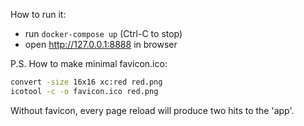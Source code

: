 How to run it:

 - run `docker-compose up` (Ctrl-C to stop)
 - open <http://127.0.0.1:8888> in browser

P.S. How to make minimal favicon.ico:

```sh
convert -size 16x16 xc:red red.png
icotool -c -o favicon.ico red.png
```

Without favicon, every page reload will produce two hits to the 'app'.
